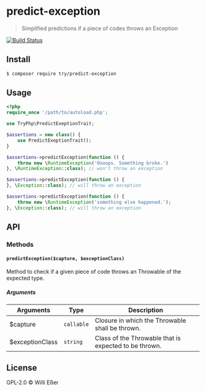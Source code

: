 # predict-exception

> Simplified predictions if a piece of codes throws an Exception

[![Build Status](https://travis-ci.org/try-php/predict-exception.svg?branch=master)](https://travis-ci.org/try-php/predict-exception)

## Install

```bash
$ composer require try/predict-exception
```

## Usage

```php
<?php
require_once '/path/to/autoload.php';

use TryPhp\PredictExeptionTrait;

$assertions = new class() {
	use PredictExeptionTrait();
} 

$assertions->predictException(function () {
	throw new \RuntimeException('Oooops. Something broke.')
}, \RuntimeException::class); // won't throw an exception

$assertions->predictException(function () {
}, \Exception::class); // will throw an exception

$assertions->predictException(function () {
	throw new \RuntimeException('something else happened.');
}, \Exception::class); // will throw an exception
```

## API

### Methods

#### `predictException($capture, $exceptionClass)`

Method to check if a given piece of code throws an Throwable of the expected type.

##### Arguments

| Arguments | Type | Description |
|---|---|---|
| $capture | `callable` | Closure in which the Throwable shall be thrown. |
| $exceptionClass | `string` | Class of the Throwable that is expected to be thrown. |

## License

GPL-2.0 © Willi Eßer